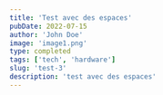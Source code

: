 ```yaml
---
title: 'Test avec des espaces'
pubDate: 2022-07-15
author: 'John Doe'
image: 'image1.png'
type: completed
tags: ['tech', 'hardware']
slug: 'test-3'
description: 'test avec des espaces'
---
```


